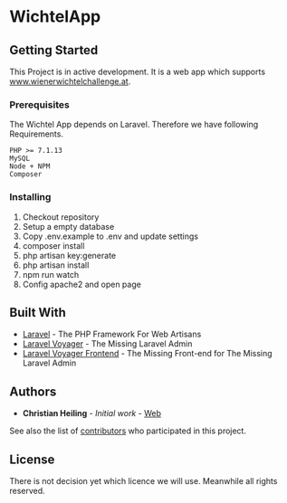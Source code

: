 # WichtelApp

## Getting Started

This Project is in active development. It is a web app which supports www.wienerwichtelchallenge.at.

### Prerequisites

The Wichtel App depends on Laravel. Therefore we have following Requirements.
```
PHP >= 7.1.13
MySQL
Node + NPM
Composer
```

### Installing

1. Checkout repository
2. Setup a empty database
3. Copy .env.example to .env and update settings
4. composer install
5. php artisan key:generate
6. php artisan install
7. npm run watch
8. Config apache2 and open page

## Built With

* [Laravel](https://laravel.com) - The PHP Framework For Web Artisans
* [Laravel Voyager](https://laravelvoyager.com/) - The Missing Laravel Admin
* [Laravel Voyager Frontend](https://github.com/pvtl/voyager-frontend) - The Missing Front-end for The Missing Laravel Admin

## Authors

* **Christian Heiling** - *Initial work* - [Web](https://www.christian-heiling.com)

See also the list of [contributors](https://github.com/your/project/contributors) who participated in this project.

## License

There is not decision yet which licence we will use. Meanwhile all rights reserved.
